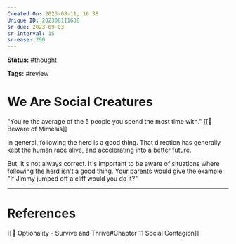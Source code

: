 ```yaml
---
Created On: 2023-08-11, 16:38
Unique ID: 202308111638
sr-due: 2023-09-03
sr-interval: 15
sr-ease: 290
---
```

**Status:** #thought 

**Tags:** #review 

# We Are Social Creatures

"You're the average of the 5 people you spend the most time with."
[[🍾 Beware of Mimesis]]

In general, following the herd is a good thing. That direction has generally kept the human race alive, and accelerating into a better future. 

But, it's not always correct. It's important to be aware of situations where following the herd isn't a good thing. Your parents would give the example "If Jimmy jumped off a cliff would you do it?"





---
# References
[[📗 Optionality - Survive and Thrive#Chapter 11 Social Contagion]]